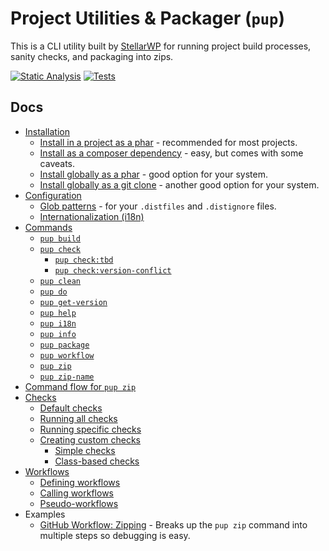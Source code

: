 # **P**roject **U**tilities &amp; **P**ackager (`pup`)

This is a CLI utility built by [StellarWP](https://stellarwp.com) for running project build processes, sanity checks, and packaging into zips.

[![Static Analysis](https://github.com/stellarwp/pup/actions/workflows/static-analysis.yml/badge.svg)](https://github.com/stellarwp/pup/actions/workflows/static-analysis.yml) [![Tests](https://github.com/stellarwp/pup/workflows/Tests/badge.svg)](https://github.com/stellarwp/pup/actions?query=branch%3Amain)

## Docs

* [Installation](/docs/installation.md)
  * [Install in a project as a phar](/docs/installation.md#install-in-a-project-as-a-phar) - recommended for most projects.
  * [Install as a composer dependency](/docs/installation.md#install-as-a-composer-dependency) - easy, but comes with some caveats.
  * [Install globally as a phar](/docs/installation.md#install-globally-as-a-phar) - good option for your system.
  * [Install globally as a git clone](/docs/installation.md#install-globally-as-a-git-clone) - another good option for your system.
* [Configuration](/docs/configuration.md)
  * [Glob patterns](/docs/glob-patterns.md) - for your `.distfiles` and `.distignore` files.
  * [Internationalization (i18n)](/docs/i18n.md)
* [Commands](/docs/commands.md)
  * [`pup build`](/docs/commands.md#pup-build)
  * [`pup check`](/docs/commands.md#pup-check)
    * [`pup check:tbd`](/docs/commands.md#pup-checktbd)
    * [`pup check:version-conflict`](/docs/commands.md#pup-checkversion-conflict)
  * [`pup clean`](/docs/commands.md#pup-clean)
  * [`pup do`](/docs/commands.md#pup-do)
  * [`pup get-version`](/docs/commands.md#pup-get-version)
  * [`pup help`](/docs/commands.md#pup-help)
  * [`pup i18n`](/docs/commands.md#pup-i18n)
  * [`pup info`](/docs/commands.md#pup-info)
  * [`pup package`](/docs/commands.md#pup-package)
  * [`pup workflow`](/docs/commands.md#pup-workflow)
  * [`pup zip`](/docs/commands.md#pup-zip)
  * [`pup zip-name`](/docs/commands.md#pup-zip-name)
* [Command flow for `pup zip`](/docs/flow.md)
* [Checks](/docs/checks.md)
  * [Default checks](#default-checks)
  * [Running all checks](#running-all-checks)
  * [Running specific checks](#running-specific-checks)
  * [Creating custom checks](#creating-custom-checks)
    * [Simple checks](#simple-checks)
    * [Class-based checks](#class-based-checks)
* [Workflows](/docs/workflows.md)
  * [Defining workflows](/docs/workflows.md#defining-workflows)
  * [Calling workflows](/docs/workflows.md#calling-workflows)
  * [Pseudo-workflows](/docs/workflows.md#pseudo-workflows)
* Examples
  * [GitHub Workflow: Zipping](/examples/workflows/zip.yml) - Breaks up the `pup zip` command into multiple steps so debugging is easy.
